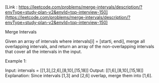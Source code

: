 [Link : https://leetcode.com/problems/merge-intervals/description/?envType=study-plan-v2&envId=top-interview-150](https://leetcode.com/problems/merge-intervals/description/?envType=study-plan-v2&envId=top-interview-150)

Merge Intervals


Given an array of intervals where intervals[i] = [starti, endi], merge all overlapping intervals, and return an array of the non-overlapping intervals that cover all the intervals in the input.

 

Example 1:

Input: intervals = [[1,3],[2,6],[8,10],[15,18]]
Output: [[1,6],[8,10],[15,18]]
Explanation: Since intervals [1,3] and [2,6] overlap, merge them into [1,6].
